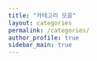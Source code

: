```yaml
---
title: "카테고리 모음"
layout: categories
permalink: /categories/
author_profile: true
sidebar_main: true
---
```

